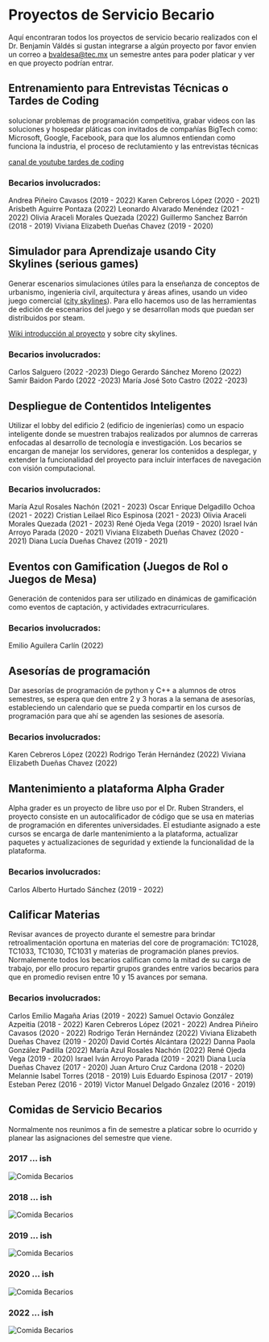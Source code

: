 # Proyectos de Servicio Becario 

Aquí encontraran todos los proyectos de servicio becario realizados con el Dr. Benjamín Váldés si gustan integrarse a algún proyecto por favor envien un correo a bvaldesa@tec.mx un semestre antes para poder platicar y ver en que proyecto podrían entrar.

## Entrenamiento para Entrevistas Técnicas o Tardes de Coding

solucionar problemas de programación competitiva, grabar videos con las soluciones y hospedar pláticas con invitados de compañías BigTech como: Microsoft, Google, Facebook, para que los alumnos entiendan como funciona la industria, el proceso de reclutamiento y las entrevistas técnicas

[canal de youtube tardes de coding](https://www.youtube.com/channel/UCaDLn1cv__Xz93lhLpLCKWw)

### Becarios involucrados:
Andrea Piñeiro Cavasos (2019 - 2022)
Karen Cebreros López  (2020 - 2021)
Arisbeth Aguirre Pontaza (2022)
Leonardo Alvarado Menéndez  (2021 - 2022)
Olivia Araceli Morales Quezada (2022)
Guillermo Sanchez Barrón (2018 - 2019)
Viviana Elizabeth Dueñas Chavez (2019 - 2020)

## Simulador para Aprendizaje usando City Skylines  (serious games)

Generar escenarios simulaciones útiles para la enseñanza de conceptos de urbanismo, ingenieria civil, arquitectura y áreas afines, usando un video juego comercial ([city skylines](https://store.steampowered.com/app/255710/Cities_Skylines/)). Para ello hacemos uso de las herramientas de edición de escenarios del juego y se desarrollan mods que puedan ser distribuidos por steam.

[Wiki introducción al proyecto](https://nine-vinca-8ca.notion.site/WIKI-COMO-JUGAR-CITY-SKYLINES-Y-SOBREVIVIR-EN-EL-INTENTO-d833a3f2544745b0b6e967a779eeff5a) y sobre city skylines.

### Becarios involucrados: 
Carlos Salguero (2022 -2023)
Diego Gerardo Sánchez Moreno (2022)
Samir Baidon Pardo (2022 -2023)
María José Soto Castro (2022 -2023)


## Despliegue de Contentidos Inteligentes 

Utilizar el lobby del edificio 2 (edificio de ingenierías) como un espacio inteligente donde se muestren trabajos realizados por alumnos de carreras enfocadas al desarrollo de tecnología e investigación. Los becarios se encargan de manejar los servidores, generar los contenidos a desplegar, y extender la funcionalidad del proyecto para incluir interfaces de navegación con visión computacional.

### Becarios involucrados: 
María Azul Rosales Nachón (2021 - 2023)
Oscar Enrique Delgadillo Ochoa (2021 - 2022)
Cristian Leilael Rico Espinosa (2021 - 2023)
Olivia Araceli Morales Quezada (2021 - 2023)
René Ojeda Vega (2019 - 2020)
Israel Iván Arroyo Parada (2020 - 2021)
Viviana Elizabeth Dueñas Chavez (2020 - 2021)
Diana Lucía Dueñas Chavez (2019 - 2021)

## Eventos con Gamification (Juegos de Rol o Juegos de Mesa)

Generación de contenidos para ser utilizado en dinámicas de gamificación como eventos de captación, y actividades extracurriculares.

### Becarios involucrados: 
Emilio Aguilera Carlín (2022)


## Asesorías de programación

Dar asesorías de programación de python y C++ a alumnos de otros semestres, se espera que den entre 2 y 3 horas a la semana de asesorías, estableciendo un calendario que se pueda compartir en los cursos de programación para que ahí se agenden las sesiones de asesoría.  

### Becarios involucrados:
Karen Cebreros López (2022)
Rodrigo Terán Hernández (2022)
Viviana Elizabeth Dueñas Chavez (2022)

## Mantenimiento a plataforma Alpha Grader

Alpha grader es un proyecto de libre uso por el Dr. Ruben Stranders, el proyecto consiste en un autocalificador de código que se usa en materias de programación en diferentes universidades. El estudiante asignado a este cursos se encarga de darle mantenimiento a la plataforma, actualizar paquetes y actualizaciones de seguridad y extiende la funcionalidad de la plataforma. 

### Becarios involucrados:
Carlos Alberto Hurtado Sánchez (2019 - 2022)


## Calificar Materias

Revisar avances de proyecto durante el semestre para brindar retroalimentación oportuna en materias del core de programación: TC1028, TC1033, TC1030, TC1031 y materias de programación planes previos. Normalemente todos los becarios califican como la mitad de su carga de trabajo, por ello procuro repartir grupos grandes entre varios becarios para que en promedio revisen entre 10 y 15 avances por semana. 

### Becarios involucrados:
Carlos Emilio Magaña Arias (2019 - 2022)
Samuel Octavio González Azpeitia (2018 - 2022)
Karen Cebreros López (2021 - 2022)
Andrea Piñeiro Cavasos (2020 - 2022)
Rodrigo Terán Hernández (2022)
Viviana Elizabeth Dueñas Chavez (2019 - 2020)
David Cortés Alcántara (2022)
Danna Paola González Padilla (2022)
María Azul Rosales Nachón (2022)
René Ojeda Vega (2019 - 2020)
Israel Iván Arroyo Parada (2019 - 2021)
Diana Lucía Dueñas Chavez (2017 - 2020)
Juan Arturo Cruz Cardona (2018 - 2020)
Melannie Isabel Torres (2018 - 2019)
Luis Eduardo Espinosa (2017 - 2019)
Esteban Perez (2016 - 2019)
Victor Manuel Delgado Gnzalez (2016 - 2019)

## Comidas de Servicio Becarios
Normalmente nos reunimos a fin de semestre a platicar sobre lo ocurrido y planear las asignaciones del semestre que viene. 

### 2017  ... ish
![Comida Becarios](images/2017.jpg)

### 2018  ... ish
![Comida Becarios](https://github.com/benjaminva/Becarios/blob/main/images/2018.jpg)

### 2019 ... ish
![Comida Becarios](https://github.com/benjaminva/Becarios/blob/main/images/2019.jpg)

### 2020 ... ish
![Comida Becarios](https://github.com/benjaminva/Becarios/blob/main/images/2020.jpg)

### 2022 ... ish
![Comida Becarios](https://github.com/benjaminva/Becarios/blob/main/images/2022.jpg)
